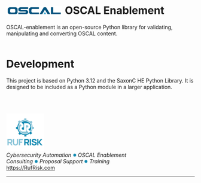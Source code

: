 <div style="display: flex; vertical-align: middle;">
    <h1 style="border:none; "><img style="vertical-align: middle;" src="./src/resource/img/OSCAL-word-only.png" alt="OSCAL Logo" width="150"/><span style="vertical-align: middle; font-style:bold;">&nbsp;OSCAL Enablement</span></h1>
</div>
OSCAL-enablement is an open-source Python library for validating, manipulating and converting OSCAL content.
<br /><br />

# Development

This project is based on Python 3.12 and the SaxonC HE Python Library. It is designed to be included as a Python module in a larger application.


<br /><br />

<img src="./src/resource/img/Ruf_Risk_Logo.png" alt="Ruf Risk Logo" width="100" /><br />
_Cybersecurity&nbsp;Automation_&nbsp;<img src="src/resource/img/icon_mini.png" width="10" height="10" />&nbsp;_OSCAL&nbsp;Enablement_<br />
_Consulting_&nbsp;<img src="src/resource/img/icon_mini.png" width="10" />&nbsp;_Proposal&nbsp;Support_&nbsp;<img src="src/resource/img/icon_mini.png" width="10" />&nbsp;_Training_<br />
<a href="https://RufRisk.com" style="font-style: normal;" target="_blank">https://RufRisk.com</a>
</div>
<hr />

